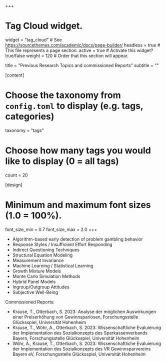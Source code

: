 +++
# Tag Cloud widget.
widget = "tag_cloud"  # See https://sourcethemes.com/academic/docs/page-builder/
headless = true  # This file represents a page section.
active = true  # Activate this widget? true/false
weight = 120  # Order that this section will appear.

title = "Previous Research Topics and commissioned Reports"
subtitle = ""

[content]
  # Choose the taxonomy from `config.toml` to display (e.g. tags, categories)
  taxonomy = "tags"
  
  # Choose how many tags you would like to display (0 = all tags)
  count = 20

[design]
  # Minimum and maximum font sizes (1.0 = 100%).
  font_size_min = 0.7
  font_size_max = 2.0
+++
- Algorithm-based early detection of problem gambling behavior
- Response Styles / Insufficient Effort Responding
- Indirect Questioning Techniques
- Structural Equation Modeling
- Measurement Invariance
- Machine Learning / Statistical Learning
- Growth Mixture Models
- Monte Carlo Simulation Methods
- Hybrid Panel Models
- Ingroup/Outgroup Attitudes
- Subjective Well-Being

Commissioned Reports:
- Krause, T., Otterbach, S. 2023: Analyse der möglichen Auswirkungen einer Preiserhöhung von Gewinnsparlosen, Forschungsstelle Glücksspiel, Universität Hohenheim
- Krause, T., Wöhr, A.,  Otterbach, S. 2023: Wissenschaftliche Evaluierung der Implementation des Sozialkonzepts des Sparkassenverbands Bayern, Forschungsstelle Glücksspiel, Universität Hohenheim
- Wöhr, A., Krause, T., Otterbach, S. 2023: Wissenschaftliche Evaluierung der Implementation des Sozialkonzepts des VR Gewinnsparvereins Bayern eV, Forschungsstelle Glücksspiel, Universität Hohenheim


